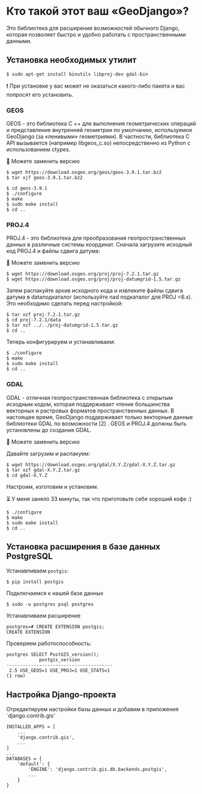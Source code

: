 # Кто такой этот ваш «GeoDjango»?
Это библиотека для расширения возможностей обычного Django, которая позволяет быстро и удобно работать с пространственными данными.

## Установка необходимых утилит

```
$ sudo apt-get install binutils libproj-dev gdal-bin
```

❗ При установке у вас может не оказаться какого-либо пакета и вас попросят его установить.

### GEOS
GEOS - это библиотека C ++ для выполнения геометрических операций и представление внутренней геометрии по умолчанию, используемое GeoDjango (за «ленивыми» геометриями). В частности, библиотека C API вызывается (например libgeos_c.so) непосредственно из Python с использованием ctypes.

📝 Можете заменить версию

```
$ wget https://download.osgeo.org/geos/geos-3.9.1.tar.bz2
$ tar xjf geos-3.9.1.tar.bz2
```
```
$ cd geos-3.9.1
$ ./configure
$ make
$ sudo make install
$ cd ..
```

### PROJ.4
PROJ.4 - это библиотека для преобразования геопространственных данных в различные системы координат.
Сначала загрузите исходный код PROJ.4 и файлы сдвига датума:

📝 Можете заменить версию

```
$ wget https://download.osgeo.org/proj/proj-7.2.1.tar.gz
$ wget https://download.osgeo.org/proj/proj-datumgrid-1.5.tar.gz
```
Затем распакуйте архив исходного кода и извлеките файлы сдвига датума в dataподкаталог (используйте nad подкаталог для PROJ <6.x). Это необходимо сделать перед настройкой:
```
$ tar xzf proj-7.2.1.tar.gz
$ cd proj-7.2.1/data
$ tar xzf ../../proj-datumgrid-1.5.tar.gz
$ cd ..
```
Теперь конфигурируем и устанавливаем:
```
$ ./configure
$ make
$ sudo make install
$ cd ..
```

### GDAL
GDAL - отличная геопространственная библиотека с открытым исходным кодом, которая поддерживает чтение большинства векторных и растровых форматов пространственных данных. В настоящее время, GeoDjango поддерживает только векторные данные библиотеки GDAL по возможности [2] . GEOS и PROJ.4 должны быть установлены до создания GDAL.

📝 Можете заменить версию


Давайте загрузим и распакуем:

```
$ wget https://download.osgeo.org/gdal/X.Y.Z/gdal-X.Y.Z.tar.gz
$ tar xzf gdal-X.Y.Z.tar.gz
$ cd gdal-X.Y.Z
```
Настроим, изготовим и установим.

⏳ У меня заняло 33 минуты, так что приготовьте себе хороший кофе :)
```
$ ./configure
$ make 
$ sudo make install
$ cd ..
```

## Установка расширения в базе данных PostgreSQL
Устанавливаем `postgis`:
```
$ pip install postgis
```

Подключаемся к нашей базе данных
```
$ sudo -u postgres psql postgres
```

Устанавливаем расширение
```
postgres=# CREATE EXTENSION postgis;
CREATE EXTENSION
```
Проверяем работоспособность:
```
postgres SELECT PostGIS_version();
            postgis_version            
---------------------------------------
 2.5 USE_GEOS=1 USE_PROJ=1 USE_STATS=1
(1 row)
```

## Настройка Django-проекта
Отредактируем настройки базы данных и добавим в приложения `django.contrib.gis'
```
INSTALLED_APPS = [
    ...
    'django.contrib.gis',
    ...
]
...
DATABASES = {
    'default': {
        'ENGINE': 'django.contrib.gis.db.backends.postgis',
        ...
    }
}
```





